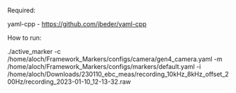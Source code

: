 Required:

yaml-cpp - https://github.com/jbeder/yaml-cpp

How to run:

./active_marker -c /home/aloch/Framework_Markers/configs/camera/gen4_camera.yaml -m /home/aloch/Framework_Markers/configs/markers/default.yaml -i /home/aloch/Downloads/230110_ebc_meas/recording_10kHz_8kHz_offset_200Hz/recording_2023-01-10_12-13-32.raw
